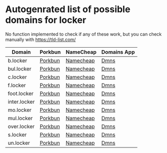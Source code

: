 # Autogenrated list of possible domains for locker

No function implemented to check if any of these work, but you can check manually with https://tld-list.com/

| Domain | Porkbun | NameCheap | Domains App |
|---|---|---|---|
| b.locker | [Porkbun](https://porkbun.com/checkout/search?prb=e814663da1&tlds=&idnLanguage=&search=search&q=b.locker) | [Namecheap](https://www.namecheap.com/domains/registration/results/?domain=b.locker) | [Dmns](https://dmns.app/domains?q=b.locker) |
| bul.locker | [Porkbun](https://porkbun.com/checkout/search?prb=e814663da1&tlds=&idnLanguage=&search=search&q=bul.locker) | [Namecheap](https://www.namecheap.com/domains/registration/results/?domain=bul.locker) | [Dmns](https://dmns.app/domains?q=bul.locker) |
| c.locker | [Porkbun](https://porkbun.com/checkout/search?prb=e814663da1&tlds=&idnLanguage=&search=search&q=c.locker) | [Namecheap](https://www.namecheap.com/domains/registration/results/?domain=c.locker) | [Dmns](https://dmns.app/domains?q=c.locker) |
| f.locker | [Porkbun](https://porkbun.com/checkout/search?prb=e814663da1&tlds=&idnLanguage=&search=search&q=f.locker) | [Namecheap](https://www.namecheap.com/domains/registration/results/?domain=f.locker) | [Dmns](https://dmns.app/domains?q=f.locker) |
| foot.locker | [Porkbun](https://porkbun.com/checkout/search?prb=e814663da1&tlds=&idnLanguage=&search=search&q=foot.locker) | [Namecheap](https://www.namecheap.com/domains/registration/results/?domain=foot.locker) | [Dmns](https://dmns.app/domains?q=foot.locker) |
| inter.locker | [Porkbun](https://porkbun.com/checkout/search?prb=e814663da1&tlds=&idnLanguage=&search=search&q=inter.locker) | [Namecheap](https://www.namecheap.com/domains/registration/results/?domain=inter.locker) | [Dmns](https://dmns.app/domains?q=inter.locker) |
| mo.locker | [Porkbun](https://porkbun.com/checkout/search?prb=e814663da1&tlds=&idnLanguage=&search=search&q=mo.locker) | [Namecheap](https://www.namecheap.com/domains/registration/results/?domain=mo.locker) | [Dmns](https://dmns.app/domains?q=mo.locker) |
| mul.locker | [Porkbun](https://porkbun.com/checkout/search?prb=e814663da1&tlds=&idnLanguage=&search=search&q=mul.locker) | [Namecheap](https://www.namecheap.com/domains/registration/results/?domain=mul.locker) | [Dmns](https://dmns.app/domains?q=mul.locker) |
| over.locker | [Porkbun](https://porkbun.com/checkout/search?prb=e814663da1&tlds=&idnLanguage=&search=search&q=over.locker) | [Namecheap](https://www.namecheap.com/domains/registration/results/?domain=over.locker) | [Dmns](https://dmns.app/domains?q=over.locker) |
| s.locker | [Porkbun](https://porkbun.com/checkout/search?prb=e814663da1&tlds=&idnLanguage=&search=search&q=s.locker) | [Namecheap](https://www.namecheap.com/domains/registration/results/?domain=s.locker) | [Dmns](https://dmns.app/domains?q=s.locker) |
| un.locker | [Porkbun](https://porkbun.com/checkout/search?prb=e814663da1&tlds=&idnLanguage=&search=search&q=un.locker) | [Namecheap](https://www.namecheap.com/domains/registration/results/?domain=un.locker) | [Dmns](https://dmns.app/domains?q=un.locker) |
